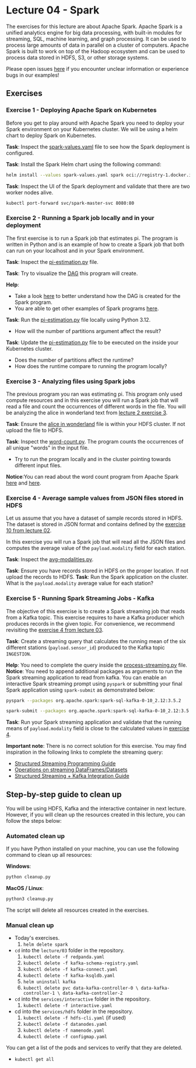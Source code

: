 # Lecture 04 - Spark

The exercises for this lecture are about Apache Spark. Apache Spark is a unified analytics engine for big data
processing, with built-in modules for streaming, SQL, machine learning, and graph processing. It can be used to process
large amounts of data in parallel on a cluster of computers.
Apache Spark is built to work on top of the Hadoop ecosystem and can be used to process data stored in HDFS, S3, or
other storage systems.

Please open issues [here](https://github.com/jakobhviid/BigDataCourseExercises/issues) if you encounter unclear
information or experience bugs in our examples!

## Exercises

### Exercise 1 - Deploying Apache Spark on Kubernetes

Before you get to play around with Apache Spark you need to deploy your Spark environment on your Kubernetes cluster. We
will be using a helm chart to deploy Spark on Kubernetes.

**Task**: Inspect the [spark-values.yaml](./spark-values.yaml) file to see how the Spark deployment is configured.

**Task**: Install the Spark Helm chart using the following command:

```bash
helm install --values spark-values.yaml spark oci://registry-1.docker.io/bitnamicharts/spark --version 9.2.10
```

**Task**: Inspect the UI of the Spark deployment and validate that there are two worker nodes alive.

```bash
kubectl port-forward svc/spark-master-svc 8080:80
```

### Exercise 2 - Running a Spark job locally and in your deployment

The first exercise is to run a Spark job that estimates pi. The program is written in Python and is an example of how to
create a Spark job that both can run on your localhost and in your Spark environment.

**Task**: Inspect the [pi-estimation.py](./pi-estimation.py) file.

**Task**: Try to visualize the [DAG](https://en.wikipedia.org/wiki/Directed_acyclic_graph) this program will create.

**Help**:

- Take a look [here](https://stackoverflow.com/a/30685279/9698208) to better understand how the DAG is created for the
  Spark program.
- You are able to get other examples of Spark programs [here](https://spark.apache.org/examples.html).

**Task**: Run the [pi-estimation.py](./pi-estimation.py) file locally using Python 3.12.

- How will the number of partitions argument affect the result?

**Task**: Update the [pi-estimation.py](./pi-estimation.py) file to be executed on the inside your Kubernetes cluster.

- Does the number of partitions affect the runtime?
- How does the runtime compare to running the program locally?

### Exercise 3 - Analyzing files using Spark jobs

The previous program you ran was estimating pi. This program only used compute resources and in this exercise you will
run a Spark job that will read a file and count the occurrences of different words in the file. You will be analyzing
the alice in wonderland text
from [lecture 2 exercise 3](../02/README.md#exercise-3---uploading-alice-in-wonderland-to-hdfs).

**Task**: Ensure the [alice in wonderland](https://www.gutenberg.org/files/11/11-0.txt) file is within your HDFS
cluster. If not upload the file to HDFS.

**Task**: Inspect the [word-count.py](./word-count.py). The program counts the occurrences of all unique "words" in the
input file.

- Try to run the program locally and in the cluster pointing towards different input files.

**Notice**:You can read about the word count program from Apache Spark [here](https://spark.apache.org/examples.html)
and [here](https://github.com/apache/spark/blob/c1b12bd56429b98177e5405900a08dedc497e12d/examples/src/main/python/wordcount.py).

### Exercise 4 - Average sample values from JSON files stored in HDFS

Let us assume that you have a dataset of sample records stored in HDFS. The dataset is stored in JSON format and
contains defined by the [exercise 10 from lecture 02](../02/README.md#exercise-10---create-six-fictive-data-sources).

In this exercise you will run a Spark job that will read all the JSON files and computes the average value of the
`payload.modality` field for each station.

**Task**: Inspect the [avg-modalities.py](./avg-modalities.py).

**Task**: Ensure you have records stored in HDFS on the proper location. If not upload the records to HDFS.
**Task**: Run the Spark application on the cluster. What is the `payload.modality` average value for each station?

### Exercise 5 - Running Spark Streaming Jobs - Kafka

The objective of this exercise is to create a Spark streaming job that reads from a Kafka topic. This exercise requires
to have a Kafka producer which produces records in the given topic. For convenience, we recommend revisiting
the [exercise 4 from lecture 03](./../03/README.md#exercise-4---produce-messages-to-kafka-using-python).

**Task**: Create a streaming query that calculates the running mean of the six different stations (`payload.sensor_id`)
produced to the Kafka topic `INGESTION`.

**Help**: You need to complete the query inside the [process-streaming.py](process-streaming.py) file.
**Notice**: You need to append additional packages as arguments to run the Spark streaming application to read from
kafka. You can enable an interactive Spark streaming prompt using `pyspark` or submitting your final Spark application
using `spark-submit` as demonstrated below:

```bash
pyspark --packages org.apache.spark:spark-sql-kafka-0-10_2.12:3.5.2
```

```bash
spark-submit --packages org.apache.spark:spark-sql-kafka-0-10_2.12:3.5.2 process-streaming.py
```

**Task**: Run your Spark streaming application and validate that the running means of `payload.modality` field is close
to the calculated values in [exercise 4](README.md#exercise-4---average-sample-values-from-json-files-stored-in-hdfs).

**Important note**: There is no correct solution for this exercise. You may find inspiration in the following links to
complete the streaming query:

- [Structured Streaming Programming Guide](https://spark.apache.org/docs/latest/structured-streaming-programming-guide.html#structured-streaming-programming-guide)
- [Operations on streaming DataFrames/Datasets](https://spark.apache.org/docs/latest/structured-streaming-programming-guide.html#operations-on-streaming-dataframesdatasets)
- [Structured Streaming + Kafka Integration Guide](https://spark.apache.org/docs/latest/structured-streaming-kafka-integration.html#structured-streaming-kafka-integration-guide-kafka-broker-versio)

## Step-by-step guide to clean up

You will be using HDFS, Kafka and the interactive container in next lecture. However, if you will clean up the
resources created in this lecture, you can follow the steps below:

### Automated clean up

If you have Python installed on your machine, you can use the following command to clean up all resources:

**Windows**:

````bash
python cleanup.py
````

**MacOS / Linux**:

````bash
python3 cleanup.py
````

The script will delete all resources created in the exercises.

### Manual clean up

- Today's exercises.
    1. `helm delete spark`
- `cd` into the `lecture/03` folder in the repository.
    1. `kubectl delete -f redpanda.yaml`
    1. `kubectl delete -f kafka-schema-registry.yaml`
    1. `kubectl delete -f kafka-connect.yaml`
    1. `kubectl delete -f kafka-ksqldb.yaml`
    1. `helm uninstall kafka`
    1. `kubectl delete pvc data-kafka-controller-0 \
      data-kafka-controller-1 \
      data-kafka-controller-2
        `
- `cd` into the `services/interactive` folder in the repository.
    1. `kubectl delete -f interactive.yaml`
- cd into the `services/hdfs` folder in the repository.
    1. `kubectl delete -f hdfs-cli.yaml` (if used)
    1. `kubectl delete -f datanodes.yaml`
    1. `kubectl delete -f namenode.yaml`
    1. `kubectl delete -f configmap.yaml`

You can get a list of the pods and services to verify that they are deleted.

- `kubectl get all`
